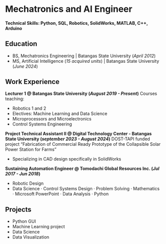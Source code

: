 # Mechatronics and AI Engineer

#### Technical Skills: Python, SQL, Robotics, SolidWorks, MATLAB, C++, Arduino

## Education 
- BS, Mechatronics Engineering | Batangas State University (_April 2012_)
- MS, Artificial Intelligence  (_15 acquired units_) | Batangas State University (_June 2024_)

## Work Experience
**Lecturer 1 @ Batangas State University (_August 2019 - Present_)**
Courses teaching:
- Robotics 1 and 2
- Electives: Machine Learning and Data Science
- Microprocessors and Microelectronics
- Control Systems Engineering

**Project Technical Assistant II @ Digital Technology Center - Batangas State University (_september 2023 - August 2024_)**
DOST-TAPI funded project “Fabrication of Commercial Ready Prototype of the Collapsible Solar Power Station for Farms”
- Specializing in CAD design specifically in SolidWorks

**Sustaining Automation Engineer @ Tomodachi Global Resources Inc. (_Jul 2017 - Jun 2018_)**
- Robotic Design
- Data Science · Control Systems Design · Problem Solving · Mathematics · Microsoft PowerPoint · Data Analysis · Python

## Projects
- Python GUI
- Machine Learning project
- Data Science
- Data Visualization

